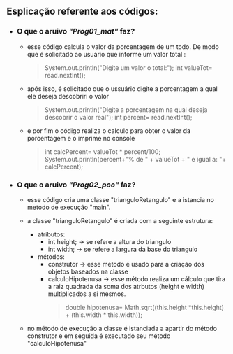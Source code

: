 ## Esplicação referente aos códigos: 
- ### O que o aruivo *"Prog01_mat"* faz? 
    - esse código calcula o valor da porcentagem de um todo. De modo que é solicitado ao usuário que informe um valor total :
        > System.out.println("Digite um valor o total:");
        > int valueTot= read.nextInt();
    
    - após isso, é solicitado que o ussuário digite a porcentagem a qual ele deseja descobriri o valor 
        > System.out.println("Digite a porcentagem na qual deseja descobrir o valor real");
        > int percent= read.nextInt(); 

    - e por fim o código realiza o calculo para obter o valor da porcentagem e o imprime no console 
        > int calcPercent= valueTot * percent/100;
        > System.out.println(percent+"% de " + valueTot + " e igual a: "+ calcPercent);

- ### O que o aruivo *"Prog02_poo"* faz?
    - esse código cria uma classe "trianguloRetangulo" e a istancia no metodo de execução "main".
    - a classe "trianguloRetangulo" é criada com a seguinte estrutura: 
        - atributos: 
            * int height; -> se refere a altura do triangulo 
            * int width; -> se refere a largura da base do triangulo 
        - métodos: 
            * construtor -> esse método é usado para a criação dos objetos baseados na classe 
            * calculoHipotenusa -> esse método realiza um cálculo que tira a raiz quadrada da soma dos atrbutos (height e width) multiplicados a si mesmos. 
                > double hipotenusa= Math.sqrt((this.height *this.height) + (this.width * this.width)); 
    
    - no método de execução a classe é istanciada a apartir do método construtor e em seguida é executado seu método "calculoHipotenusa"

